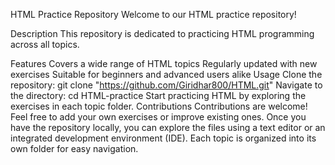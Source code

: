HTML Practice Repository
Welcome to our HTML practice repository!

Description
This repository is dedicated to practicing HTML programming across all topics.

Features
Covers a wide range of HTML topics
Regularly updated with new exercises
Suitable for beginners and advanced users alike
Usage
Clone the repository: git clone "https://github.com/Giridhar800/HTML.git"
Navigate to the directory: cd HTML-practice
Start practicing HTML by exploring the exercises in each topic folder.
Contributions
Contributions are welcome! Feel free to add your own exercises or improve existing ones.
Once you have the repository locally, you can explore the files using a text editor or an integrated development environment (IDE). Each topic is organized into its own folder for easy navigation. 
